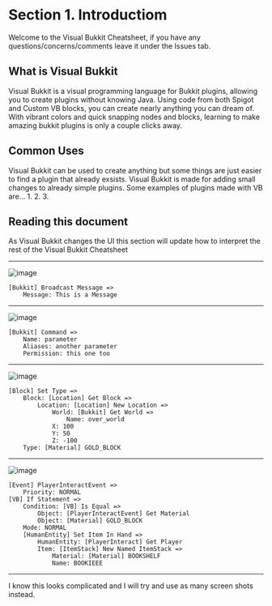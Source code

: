 # Section 1. Introductiom
Welcome to the Visual Bukkit Cheatsheet, if you have any questions/concerns/comments leave it under the Issues tab.
## What is Visual Bukkit
Visual Bukkit is a visual programming language for Bukkit plugins, allowing you to create plugins without knowing Java. Using code from both Spigot and Custom VB blocks, you can create nearly anything you can dream of. With vibrant colors and quick snapping nodes and blocks, learning to make amazing bukkit plugins is only a couple clicks away.

## Common Uses
Visual Bukkit can be used to create anything but some things are just easier to find a plugin that already exsists. Visual Bukkit is made for adding small changes to already simple plugins. Some examples of plugins made with VB are...
1. 
2.
3.

## Reading this document
As Visual Bukkit changes the UI this section will update how to interpret the rest of the Visual Bukkit Cheatsheet

---

![image](https://user-images.githubusercontent.com/69369798/196063075-17565492-e5a4-4e7f-9915-18d5f7e4d510.png)

```
[Bukkit] Broadcast Message =>
    Message: This is a Message
```

---

![image](https://user-images.githubusercontent.com/69369798/196062181-137225be-9b27-46e5-bfd2-96213db0cff2.png)

```
[Bukkit] Command =>
    Name: parameter
    Aliases: another parameter
    Permission: this one too
```

---

![image](https://user-images.githubusercontent.com/69369798/196091241-9e5fdc7a-834d-4b23-a5ff-a138bee613f4.png)

```
[Block] Set Type =>
    Block: [Location] Get Block =>
        Location: [Location] New Location =>
            World: [Bukkit] Get World =>
                Name: over_world
            X: 100
            Y: 50
            Z: -100
    Type: [Material] GOLD_BLOCK
```

---

![image](https://user-images.githubusercontent.com/69369798/196063577-f5f0e695-855b-4450-b6b9-720f511724da.png)

```
[Event] PlayerInteractEvent =>
	Priority: NORMAL
[VB] If Statement =>
	Condition: [VB] Is Equal =>
		Object: [PlayerInteractEvent] Get Material
		Object: [Material] GOLD_BLOCK
	Mode: NORMAL
	[HumanEntity] Set Item In Hand =>
		HumanEntity: [PlayerInteract] Get Player
		Item: [ItemStack] New Named ItemStack =>
			Material: [Material] BOOKSHELF
			Name: BOOKIEEE
```
---

I know this looks complicated and I will try and use as many screen shots instead.

